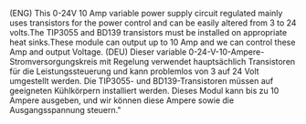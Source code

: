 (ENG)  This 0-24V 10 Amp variable power supply circuit regulated mainly uses transistors for the power control and can be easily altered from 3 to 24 volts.The TIP3055 and BD139 transistors must be installed on appropriate heat sinks.These module can output up to 10 Amp and we can control these Amp and output Voltage.
(DEU)  Dieser variable 0-24-V-10-Ampere-Stromversorgungskreis mit Regelung verwendet hauptsächlich Transistoren für die Leistungssteuerung und kann problemlos von 3 auf 24 Volt umgestellt werden. Die TIP3055- und BD139-Transistoren müssen auf geeigneten Kühlkörpern installiert werden. Dieses Modul kann bis zu 10 Ampere ausgeben, und wir können diese Ampere sowie die Ausgangsspannung steuern."



